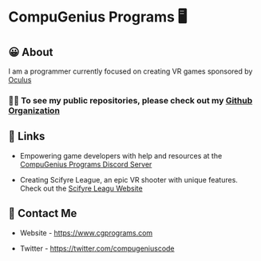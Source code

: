 # CompuGenius Programs 🖥️

## 😀 About
I am a programmer currently focused on creating VR games sponsored by [Oculus](https://www.oculus.com)

### 👨‍💻 To see my public repositories, please check out my [Github Organization](https://github.com/CompuGenius-Programs)

## 🔗 Links
- Empowering game developers with help and resources at the [CompuGenius Programs Discord Server](https://discord.gg/4gc5fQf)

- Creating Scifyre League, an epic VR shooter with unique features. Check out the [Scifyre Leagu Website](https://scifyre.cgprograms.com)


## 📧 Contact Me

- Website - https://www.cgprograms.com

- Twitter - https://twitter.com/compugeniuscode
